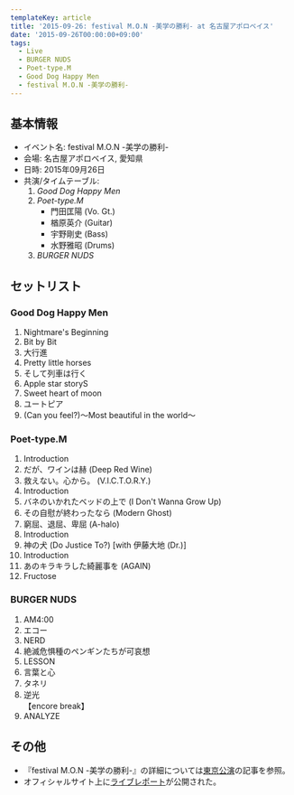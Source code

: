 ```yaml
---
templateKey: article
title: '2015-09-26: festival M.O.N -美学の勝利- at 名古屋アポロベイス'
date: '2015-09-26T00:00:00+09:00'
tags:
  - Live
  - BURGER NUDS
  - Poet-type.M
  - Good Dog Happy Men
  - festival M.O.N -美学の勝利-
---
```

## 基本情報

* イベント名: festival M.O.N -美学の勝利-
* 会場: 名古屋アポロベイス, 愛知県
* 日時: 2015年09月26日
* 共演/タイムテーブル:
  1. *Good Dog Happy Men*
  1. *Poet-type.M*
     * 門田匡陽 (Vo. Gt.)
     * 楢原英介 (Guitar)
     * 宇野剛史 (Bass)
     * 水野雅昭 (Drums)
  1. *BURGER NUDS*

## セットリスト

### Good Dog Happy Men

1. Nightmare's Beginning
2. Bit by Bit
3. 大行進
4. Pretty little horses
5. そして列車は行く
6. Apple star storyS
7. Sweet heart of moon
8. ユートピア
9. (Can you feel?)～Most beautiful in the world～

### Poet-type.M

1. Introduction
1. だが、ワインは赫 (Deep Red Wine)
1. 救えない。心から。 (V.I.C.T.O.R.Y.)
1. Introduction
1. バネのいかれたベッドの上で (I Don't Wanna Grow Up)
1. その自慰が終わったなら (Modern Ghost)
1. 窮屈、退屈、卑屈 (A-halo)
1. Introduction
1. 神の犬 (Do Justice To?) [with 伊藤大地 (Dr.)]
1. Introduction
1. あのキラキラした綺麗事を (AGAIN)
1. Fructose

### BURGER NUDS

1. AM4:00
2. エコー
3. NERD
4. 絶滅危惧種のペンギンたちが可哀想
5. LESSON
6. 言葉と心
7. タネリ
8. 逆光<br>
   【encore break】
9. ANALYZE

## その他

* 『festival M.O.N -美学の勝利-』の詳細については[東京公演](/articles/2015-10-24-000000)の記事を参照。
* オフィシャルサイト上に[ライブレポート](http://ptm-net.com/report/2015/11/09)が公開された。

